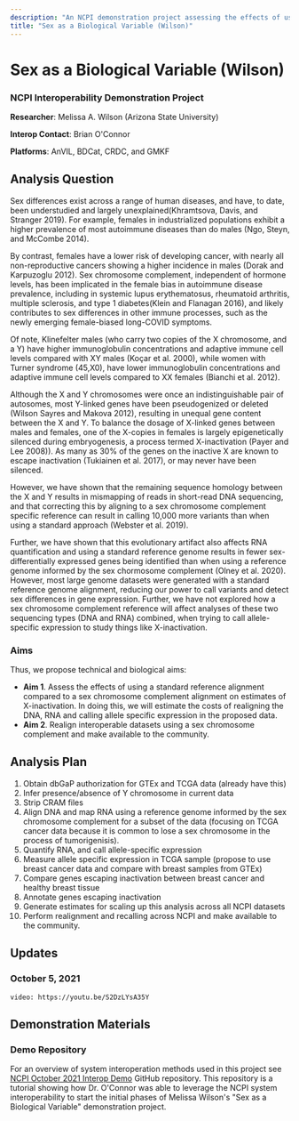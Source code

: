 ```yaml
---
description: "An NCPI demonstration project assessing the effects of using a standard reference alignment compared to a sex chromosome complement alignment on estimates of X-inactivation. "
title: "Sex as a Biological Variable (Wilson)"
---
```


# Sex as a Biological Variable (Wilson)
### NCPI Interoperability Demonstration Project

[comment]: <> (https://github.com/NIH-NCPI/NCPI_use_case_tracker/issues/11)

**Researcher**: Melissa A. Wilson (Arizona State University)

**Interop Contact**: Brian O'Connor

**Platforms**: AnVIL, BDCat, CRDC, and GMKF

## Analysis Question

Sex differences exist across a range of human diseases, and have, to date, been understudied and largely unexplained(Khramtsova, Davis, and Stranger 2019). For example, females in industrialized populations exhibit a higher prevalence of most autoimmune diseases than do males (Ngo, Steyn, and McCombe 2014).

By contrast, females have a lower risk of developing cancer, with nearly all non-reproductive cancers showing a higher incidence in males (Dorak and Karpuzoglu 2012). Sex chromosome complement, independent of hormone levels, has been implicated in the female bias in autoimmune disease prevalence, including in systemic lupus erythematosus, rheumatoid arthritis, multiple sclerosis, and type 1 diabetes(Klein and Flanagan 2016), and likely contributes to sex differences in other immune processes, such as the newly emerging female-biased long-COVID symptoms.

Of note, Klinefelter males (who carry two copies of the X chromosome, and a Y) have higher immunoglobulin concentrations and adaptive immune cell levels compared with XY males (Koçar et al. 2000), while women with Turner syndrome (45,X0), have lower immunoglobulin concentrations and adaptive immune cell levels compared to XX females (Bianchi et al. 2012).   

Although the X and Y chromosomes were once an indistinguishable pair of autosomes, most Y-linked genes have been pseudogenized or deleted (Wilson Sayres and Makova 2012), resulting in unequal gene content between the X and Y. To balance the dosage of X-linked genes between males and females, one of the X-copies in females is largely epigenetically silenced during embryogenesis, a process termed X-inactivation (Payer and Lee 2008)). As many as 30% of the genes on the inactive X are known to escape inactivation (Tukiainen et al. 2017), or may never have been silenced. 

However, we have shown that the remaining sequence homology between the X and Y results in mismapping of reads in short-read DNA sequencing, and that correcting this by aligning to a sex chromosome complement specific reference can result in calling 10,000 more variants than when using a standard approach (Webster et al. 2019).

Further, we have shown that this evolutionary artifact also affects RNA quantification and using a standard reference genome results in fewer sex-differentially expressed genes being identified than when using a reference genome informed by the sex chormosome complement (Olney et al. 2020). However, most large genome datasets were generated with a standard reference genome alignment, reducing our power to call variants and detect sex differences in gene expression. Further, we have not explored how a sex chromosome complement reference will affect analyses of these two sequencing types (DNA and RNA) combined, when trying to call allele-specific expression to study things like X-inactivation. 


### Aims

Thus, we propose technical and biological aims:

- **Aim 1**. Assess the effects of using a standard reference alignment compared to a sex chromosome complement alignment on estimates of X-inactivation. In doing this, we will estimate the costs of realigning the DNA, RNA and calling allele specific expression in the proposed data.
- **Aim 2**. Realign interoperable datasets using a sex chromosome complement and make available to the community. 

## Analysis Plan

1. Obtain dbGaP authorization for GTEx and TCGA data (already have this)
2. Infer presence/absence of Y chromosome in current data
3. Strip CRAM files
4. Align DNA and map RNA using a reference genome informed by the sex chromosome complement for a subset of the data (focusing on TCGA cancer data because it is common to lose a sex chromosome in the process of tumorigenisis).
5. Quantify RNA, and call allele-specific expression
6. Measure allele specific expression in TCGA sample (propose to use breast cancer data and compare with breast samples from GTEx)
7. Compare genes escaping inactivation between breast cancer and healthy breast tissue
8. Annotate genes escaping inactivation
9. Generate estimates for scaling up this analysis across all NCPI datasets
10. Perform realignment and recalling across NCPI and make available to the community.



## Updates

### October 5, 2021

`video: https://youtu.be/S2DzLYsA35Y`

## Demonstration  Materials

### Demo Repository
For an overview of system interoperation methods used in this project see [NCPI October 2021 Interop Demo](https://github.com/briandoconnor/ncpi-interop-demo-oct-2021) GitHub repository. This repository is a tutorial showing how Dr. O'Connor was able to leverage the NCPI system interoperability to start the initial phases of Melissa Wilson's "Sex as a Biological Variable" demonstration project.




